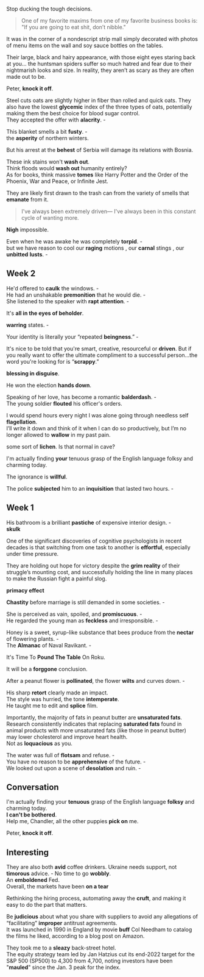 
Stop ducking the tough decisions.  
> One of my favorite maxims from one of my favorite business books is: "If you are going to eat shit, don’t nibble."



It was in the corner of a nondescript strip mall simply decorated with photos of menu items on the wall and soy sauce bottles on the tables.  

Their large, black and hairy appearance, with those eight eyes staring back at you… 
the huntsman spiders suffer so much hatred and fear due to their nightmarish looks and size. In reality, they aren’t as scary as they are often made out to be.  

Peter, **knock it off**.  

Steel cuts oats are slightly higher in fiber than rolled and quick oats. They also have the lowest **glycemic** index of the three types of oats, potentially making them the best choice for blood sugar control.  
They accepted the offer with **alacrity**. -  

This blanket smells a bit **fusty**. -  
the **asperity** of northern winters.  

But his arrest at the **behest** of Serbia will damage its relations with Bosnia.  

These ink stains won't **wash out**.  
Think floods would **wash out** humanity entirely?  
As for books, think massive **tomes** like Harry Potter and the Order of the Phoenix, War and Peace, or Infinite Jest.  

They are likely first drawn to the trash can from the variety of smells that **emanate** from it.  

> I've always been extremely driven—
> I've always been in this constant cycle of wanting more.

**Nigh** impossible.  

Even when he was awake he was completely **torpid**. -  
but we have reason to cool our **raging** motions , our **carnal** stings , our **unbitted** **lusts**. -  

## Week 2

He'd offered to **caulk** the windows. -  
He had an unshakable **premonition** that he would die. -  
She listened to the speaker with **rapt attention**. -  

It's **all in the eyes of beholder**.  

**warring** states. -  

Your identity is literally your “repeated **beingness**.” -  

It's nice to be told that you're smart, creative, resourceful or **driven**. But if you really want to offer the ultimate compliment to a successful person…the word you're looking for is “**scrappy**.”  

**blessing in disguise**.  

He won the election **hands down**.  

Speaking of her love, has become a romantic **balderdash**. -  
The young soldier **flouted** his officer's orders.  

I would spend hours every night I was alone going through needless self **flagellation**.  
I’ll write it down and think of it when I can do so productively, but I’m no longer allowed to **wallow** in my past pain.  

some sort of **lichen**. Is that normal in cave?   

I'm actually finding **your** tenuous grasp of the English language folksy and charming today.  

The ignorance is **willful**.  


The police **subjected** him to an **inquisition** that lasted two hours. -  

## Week 1 

His bathroom is a brilliant **pastiche** of expensive interior design. -  
**skulk**  

One of the significant discoveries of cognitive psychologists in recent decades is that switching from one task to another is **effortful**, especially under time pressure.

They are holding out hope for victory despite the **grim reality** of their struggle’s mounting cost, and successfully holding the line in many places to make the Russian fight a painful slog.

**primacy effect**  

**Chastity** before marriage is still demanded in some societies. -  

She is perceived as vain, spoiled, and **promiscuous**. -  
He regarded the young man as **feckless** and irresponsible. -  

Honey is a sweet, syrup-like substance that bees produce from the **nectar** of flowering plants. -  
The **Almanac** of Naval Ravikant. -  

It's Time To **Pound The Table** On Roku.  

It will be a **forggone** conclusion.  

After a peanut flower is **pollinated**, the flower **wilts** and curves down. -

His sharp **retort** clearly made an impact.  
The style was hurried, the tone **intemperate**.  
He taught me to edit and **splice** film.  

Importantly, the majority of fats in peanut butter are **unsaturated fats**. Research consistently indicates that replacing **saturated fats** found in animal products with more unsaturated fats (like those in peanut butter) may lower cholesterol and improve heart health.  
Not as **loquacious** as you.  


The water was full of **flotsam** and refuse. -  
You have no reason to be **apprehensive** of the future. -  
We looked out upon a scene of **desolation** and ruin. -  



## Conversation  

I'm actually finding your **tenuous** grasp of the English language **folksy** and charming today.  
**I can't be bothered**.  
Help me, Chandler, all the other puppies **pick on** me.  

Peter, **knock it off**.  

## Interesting 

They are also both **avid** coffee drinkers. 
Ukraine needs support, not **timorous** advice. - No time to go **wobbly**.  
An **emboldened** Fed.  
Overall, the markets have been **on a tear**  

Rethinking the hiring process, automating away the **cruft**, and making it easy to do the part that matters.

Be **judicious** about what you share with suppliers to avoid any allegations of “facilitating” **improper** antitrust agreements.  
It was launched in 1990 in England by movie **buff** Col Needham to catalog the films he liked, according to a blog post on Amazon.  

They took me to a **sleazy** back-street hotel.  
The equity strategy team led by Jan Hatzius cut its end-2022 target for the S&P 500 (SP500) to 4,300 from 4,700, noting investors have been "**mauled**" since the Jan. 3 peak for the index. 

